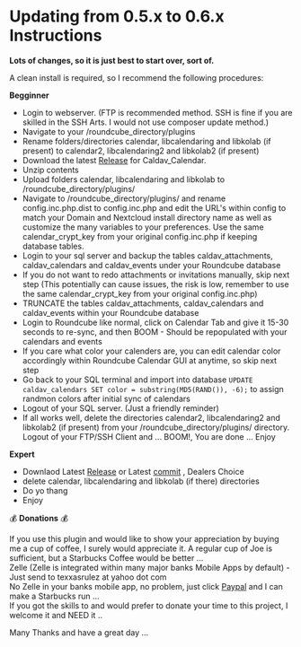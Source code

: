 # Updating from 0.5.x to 0.6.x Instructions

**Lots of changes, so it is just best to start over, sort of.**

A clean install is required, so I recommend the following procedures:

**Begginner**

* Login to webserver. (FTP is recommended method. SSH is fine if you are skilled in the SSH Arts. I would not use composer update method.)
* Navigate to your /roundcube_directory/plugins
* Rename folders/directories calendar, libcalendaring and libkolab (if present) to calendar2, libcalendaring2 and libkolab2 (if present)
* Download the latest [Release](https://github.com/texxasrulez/caldav_calendar_te/releases/latest) for Caldav_Calendar.
* Unzip contents
* Upload folders calendar, libcalendaring and libkolab to /roundcube_directory/plugins/
* Navigate to /roundcube_directory/plugins/ and rename config.inc.php.dist to config.inc.php and edit the URL's within config to match your Domain and Nextcloud install directory name as well as customize the many variables to your preferences. Use the same calendar_crypt_key from your original config.inc.php if keeping database tables.
* Login to your sql server and backup the tables caldav_attachments, caldav_calendars and caldav_events under your Roundcube database
* If you do not want to redo attachments or invitations manually, skip next step (This potentially can cause issues, the risk is low, remember to use the same calendar_crypt_key from your original config.inc.php)
* TRUNCATE the tables caldav_attachments, caldav_calendars and caldav_events within your Roundcube database
* Login to Roundcube like normal, click on Calendar Tab and give it 15-30 seconds to re-sync, and then BOOM - Should be repopulated with your calendars and events
* If you care what color your calenders are, you can edit calendar color accordingly within Roundcube Calendar GUI at anytime, so skip next step
* Go back to your SQL terminal and import into database `UPDATE caldav_calendars SET color = substring(MD5(RAND()), -6);` to assign randmon colors after initial sync of calendars
* Logout of your SQL server. (Just a friendly reminder)
* If all works well, delete the directories calendar2, libcalendaring2 and libkolab2 (if present) from your /roundcube_directory/plugins/ directory. Logout of your FTP/SSH Client and ... BOOM!, You are done ... Enjoy


**Expert**
* Downlaod Latest [Release](https://github.com/texxasrulez/caldav_calendar_te/releases/latest) or Latest [commit](https://github.com/texxasrulez/caldav_calendar_te/archive/master.zip) , Dealers Choice
* delete calendar, libcalendaring and libkolab (if there) directories 
* Do yo thang
* Enjoy


:moneybag: **Donations** :moneybag:

If you use this plugin and would like to show your appreciation by buying me a cup of coffee, I surely would appreciate it. A regular cup of Joe is sufficient, but a Starbucks Coffee would be better ... \
Zelle (Zelle is integrated within many major banks Mobile Apps by default) - Just send to texxasrulez at yahoo dot com \
No Zelle in your banks mobile app, no problem, just click [Paypal](https://paypal.me/texxasrulez?locale.x=en_US) and I can make a Starbucks run ... \
If you got the skills to and would prefer to donate your time to this project, I welcome it and NEED it .. 

Many Thanks and have a great day ...

